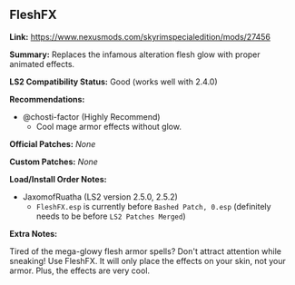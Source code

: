 ## FleshFX

**Link:** https://www.nexusmods.com/skyrimspecialedition/mods/27456

**Summary:** Replaces the infamous alteration flesh glow with proper animated effects.

**LS2 Compatibility Status:** Good (works well with 2.4.0)

**Recommendations:** 
* @chosti-factor (Highly Recommend)
  * Cool mage armor effects without glow.

**Official Patches:**
_None_

**Custom Patches:**
_None_

**Load/Install Order Notes:**
* JaxomofRuatha (LS2 version 2.5.0, 2.5.2)
  * `FleshFX.esp` is currently before `Bashed Patch, 0.esp` (definitely needs to be before `LS2 Patches Merged`)

**Extra Notes:**

Tired of the mega-glowy flesh armor spells? Don't attract attention while sneaking! Use FleshFX. It will only place the effects on your skin, not your armor. Plus, the effects are very cool.